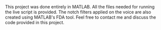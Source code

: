 ##
This project was done entirely in MATLAB. All the files needed for running the live script is provided. The notch filters applied on the voice are also created using MATLAB's FDA tool. Feel free to contact me and discuss the code provided in this project.
